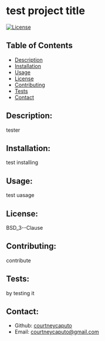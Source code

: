 
# test project title
    
[![License](https://img.shields.io/badge/License-BSD_3--Clause-blue.svg)](https://opensource.org/licenses/BSD_3--Clause)

## Table of Contents
- [Description](#description)
- [Installation](#installation)
- [Usage](#usage)
- [License](#license)
- [Contributing](#contributing)
- [Tests](#tests)
- [Contact](#contact)
    
## Description: <a name="description"></a>
tester

## Installation: <a name="installation"></a>
test installing

## Usage: <a name="usage"></a>
test uasage

## License: <a name="license"></a>
BSD_3--Clause

## Contributing: <a name="contributing"></a>
contribute

## Tests: <a name="tests"></a>
by testing it

## Contact: <a name="contact"></a>
* Github: <a href="https://github.com/courtneycaputo">courtneycaputo</a>
* Email: <a href="mailto:courtneycaputo@gmail.com">courtneycaputo@gmail.com</a>

    
